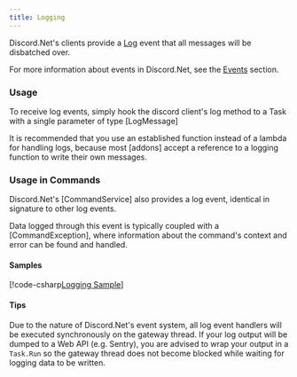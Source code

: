 ```yaml
---
title: Logging
---
```


Discord.Net's clients provide a [Log] event that all messages will be
disbatched over.

For more information about events in Discord.Net, see the [Events]
section.

[Log]: xref:Discord.Rest.BaseDiscordClient#Discord_Rest_BaseDiscordClient_Log
[Events]: events.md

### Usage

To receive log events, simply hook the discord client's log method
to a Task with a single parameter of type [LogMessage]

It is recommended that you use an established function instead of a
lambda for handling logs, because most [addons] accept a reference
to a logging function to write their own messages.

### Usage in Commands

Discord.Net's [CommandService] also provides a log event, identical
in signature to other log events.

Data logged through this event is typically coupled with a
[CommandException], where information about the command's context
and error can be found and handled.

#### Samples

[!code-csharp[Logging Sample](samples/logging.cs)]

#### Tips

Due to the nature of Discord.Net's event system, all log event
handlers will be executed synchronously on the gateway thread. If your
log output will be dumped to a Web API (e.g. Sentry), you are advised
to wrap your output in a `Task.Run` so the gateway thread does not
become blocked while waiting for logging data to be written.